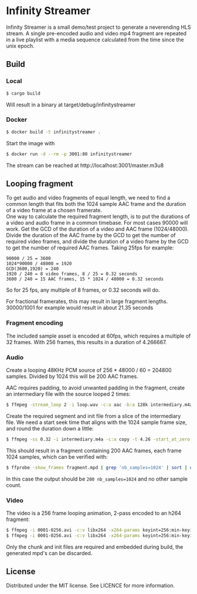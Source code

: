 # Infinity Streamer
Infinity Streamer is a small demo/test project to generate a neverending HLS stream.
A single pre-encoded audio and video mp4 fragment are repeated in a live playlist with a media sequence calculated from the time since the unix epoch.

## Build
### Local
```sh
$ cargo build
```
Will result in a binary at target/debug/infinitystreamer
### Docker
```sh
$ docker build -t infinitystreamer .
```
Start the image with
```sh
$ docker run -d --rm -p 3001:80 infinitystreamer
```
The stream can be reached at http://localhost:3001/master.m3u8

## Looping fragment
To get audio and video fragments of equal length, we need to find a common length that fits both the 1024 sample AAC frame and the duration of a video frame at a chosen framerate.  
One way to calculate the required fragment length, is to put the durations of a video and audio frame in a  common timebase. For most cases 90000 will work. Get the GCD of the duration of a video and AAC frame (1024/48000).  
Divide the duration of the AAC frame by the GCD to get the number of required video frames, and divide the duration of a video frame by the GCD to get the number of required AAC frames.
Taking 25fps for example:
```
90000 / 25 = 3600
1024*90000 / 48000 = 1920
GCD(3600,1920) = 240
1920 / 240 = 8 video frames, 8 / 25 = 0.32 seconds
3600 / 240 = 15 AAC frames, 15 * 1024 / 48000 = 0.32 seconds
```
So for 25 fps, any multiple of 8 frames, or 0.32 seconds will do.

For fractional framerates, this may result in large fragment lengths. 30000/1001 for example would result in about 21.35 seconds

### Fragment encoding
The included sample asset is encoded at 60fps, which requires a multiple of 32 frames. With 256 frames, this results in a duration of 4.266667. 

### Audio
Create a looping 48KHz PCM source of 256 * 48000 / 60 = 204800 samples. Divided by 1024 this will be 200 AAC frames.

AAC requires padding, to avoid unwanted padding in the fragment, create an intermediary file with the source looped 2 times:
```sh
$ ffmpeg -stream_loop 2 -i loop.wav -c:a aac -b:a 128k intermediary.m4a
```
Create the required segment and init file from a slice of the intermediary file. We need a start seek time that aligns with the 1024 sample frame size, and round the duration down a little:
```sh
$ ffmpeg -ss 0.32 -i intermediary.m4a -c:a copy -t 4.26 -start_at_zero -f dash fragment.mpd
```
This should result in a fragment containing 200 AAC frames, each frame 1024 samples, which can be verified with:
```sh
$ ffprobe -show_frames fragment.mpd | grep 'nb_samples=1024' | sort | uniq -c
```
In this case the output should be `200 nb_samples=1024` and no other sample count.

### Video
The video is a 256 frame looping animation, 2-pass encoded to an h264 fragment:
```sh
$ ffmpeg -i 0001-0256.avi -c:v libx264 -x264-params keyint=256:min-keyint=256:scenecut=0:bframes=2:b-adapt=0:ref=2:b-adapt=0:open-gop=0:nal-hrd=cbr -b:v 8M -minrate 8M -maxrate 8M -bufsize 16M -pix_fmt yuv420p -preset veryslow -pass 1 -f null /dev/null
$ ffmpeg -i 0001-0256.avi -c:v libx264 -x264-params keyint=256:min-keyint=256:scenecut=0:bframes=2:b-adapt=0:ref=2:b-adapt=0:open-gop=0:nal-hrd=cbr -b:v 8M -minrate 8M -maxrate 8M -bufsize 16M -pix_fmt yuv420p -preset veryslow -pass 2 -f dash fragment.mpd
```
Only the chunk and init files are required and embedded during build, the generated mpd's can be discarded.

## License
Distributed under the MIT license. See LICENCE for more information.